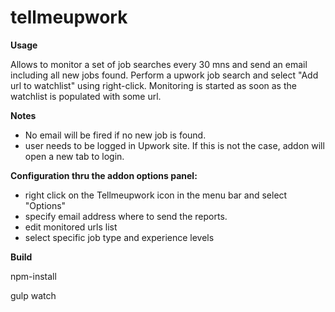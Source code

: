 # tellmeupwork

**Usage**

Allows to monitor a set of job searches every 30 mns and send an email including all new jobs found.
Perform a upwork job search and select "Add url to watchlist" using right-click. Monitoring is started as soon as the watchlist is populated with some url.

**Notes**

- No email will be fired if no new job is found.
- user needs to be logged in Upwork site. If this is not the case, addon will open a new tab to login.

**Configuration thru the addon options panel:**
- right click on the Tellmeupwork icon in the menu bar and select "Options"
- specify email address where to send the reports.
- edit monitored urls list
- select specific job type and experience levels

**Build**

npm-install

gulp watch
